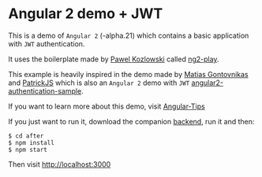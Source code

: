 # Angular 2 demo + JWT

This is a demo of `Angular 2` (-alpha.21) which contains a basic application with `JWT` authentication.

It uses the boilerplate made by [Pawel Kozlowski](https://github.com/pkozlowski-opensource) called [ng2-play](https://github.com/pkozlowski-opensource/ng2-play).

This example is heavily inspired in the demo made by [Matias Gontovnikas](https://github.com/mgonto) and [PatrickJS](https://github.com/gdi2290) which is also an `Angular 2` demo with `JWT` [angular2-authentication-sample](https://github.com/auth0/angular2-authentication-sample).

If you want to learn more about this demo, visit [Angular-Tips](http://angular-tips.com/blog/2015/05/an-introduction-to-angular-2/)

If you just want to run it, download the companion [backend](https://github.com/angular-tips/GermanWords-backend-koa), run it and then:

```
$ cd after
$ npm install
$ npm start
```

Then visit [http://localhost:3000](http://localhost:3000)